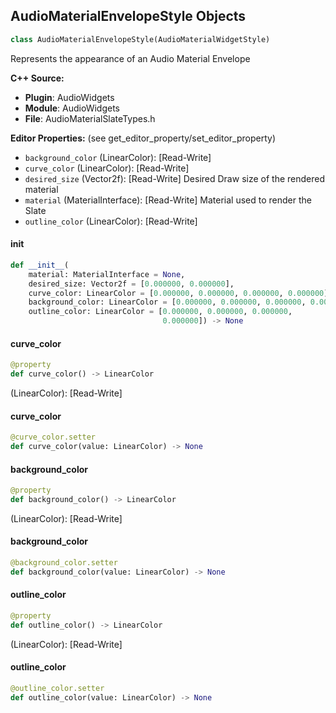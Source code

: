 ## AudioMaterialEnvelopeStyle Objects

```python
class AudioMaterialEnvelopeStyle(AudioMaterialWidgetStyle)
```

Represents the appearance of an Audio Material Envelope

**C++ Source:**

- **Plugin**: AudioWidgets
- **Module**: AudioWidgets
- **File**: AudioMaterialSlateTypes.h

**Editor Properties:** (see get_editor_property/set_editor_property)

- ``background_color`` (LinearColor):  [Read-Write]
- ``curve_color`` (LinearColor):  [Read-Write]
- ``desired_size`` (Vector2f):  [Read-Write] Desired Draw size of the rendered material
- ``material`` (MaterialInterface):  [Read-Write] Material used to render the Slate
- ``outline_color`` (LinearColor):  [Read-Write]

<a id="unreal.AudioMaterialEnvelopeStyle.__init__"></a>

#### __init__

```python
def __init__(
    material: MaterialInterface = None,
    desired_size: Vector2f = [0.000000, 0.000000],
    curve_color: LinearColor = [0.000000, 0.000000, 0.000000, 0.000000],
    background_color: LinearColor = [0.000000, 0.000000, 0.000000, 0.000000],
    outline_color: LinearColor = [0.000000, 0.000000, 0.000000,
                                  0.000000]) -> None
```

<a id="unreal.AudioMaterialEnvelopeStyle.curve_color"></a>

#### curve_color

```python
@property
def curve_color() -> LinearColor
```

(LinearColor):  [Read-Write]

<a id="unreal.AudioMaterialEnvelopeStyle.curve_color"></a>

#### curve_color

```python
@curve_color.setter
def curve_color(value: LinearColor) -> None
```

<a id="unreal.AudioMaterialEnvelopeStyle.background_color"></a>

#### background_color

```python
@property
def background_color() -> LinearColor
```

(LinearColor):  [Read-Write]

<a id="unreal.AudioMaterialEnvelopeStyle.background_color"></a>

#### background_color

```python
@background_color.setter
def background_color(value: LinearColor) -> None
```

<a id="unreal.AudioMaterialEnvelopeStyle.outline_color"></a>

#### outline_color

```python
@property
def outline_color() -> LinearColor
```

(LinearColor):  [Read-Write]

<a id="unreal.AudioMaterialEnvelopeStyle.outline_color"></a>

#### outline_color

```python
@outline_color.setter
def outline_color(value: LinearColor) -> None
```

<a id="unreal.AudioMeterDefaultColorStyle"></a>